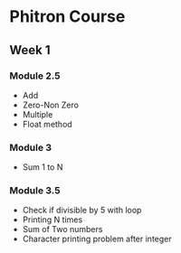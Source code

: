 # Phitron Course

## Week 1

### Module 2.5
- Add
- Zero-Non Zero
- Multiple
- Float method

### Module 3
- Sum 1 to N

### Module 3.5
- Check if divisible by 5 with loop
- Printing N times
- Sum of Two numbers
- Character printing problem after integer


